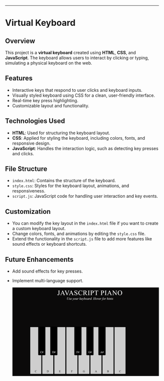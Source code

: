 

---

# Virtual Keyboard

## Overview

This project is a **virtual keyboard** created using **HTML**, **CSS**, and **JavaScript**. The keyboard allows users to interact by clicking or typing, simulating a physical keyboard on the web.

## Features

- Interactive keys that respond to user clicks and keyboard inputs.
- Visually styled keyboard using CSS for a clean, user-friendly interface.
- Real-time key press highlighting.
- Customizable layout and functionality.

## Technologies Used

- **HTML**: Used for structuring the keyboard layout.
- **CSS**: Applied for styling the keyboard, including colors, fonts, and responsive design.
- **JavaScript**: Handles the interaction logic, such as detecting key presses and clicks.


## File Structure

- `index.html`: Contains the structure of the keyboard.
- `style.css`: Styles for the keyboard layout, animations, and responsiveness.
- `script.js`: JavaScript code for handling user interaction and key events.

## Customization

- You can modify the key layout in the `index.html` file if you want to create a custom keyboard layout.
- Change colors, fonts, and animations by editing the `style.css` file.
- Extend the functionality in the `script.js` file to add more features like sound effects or keyboard shortcuts.

## Future Enhancements

- Add sound effects for key presses.
- Implement multi-language support.
  

  <img src="image.png" alt="Virtual Keyboard" width="500">

